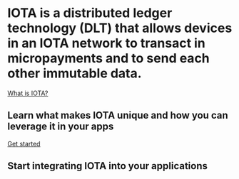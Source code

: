 # IOTA is a distributed ledger technology (DLT) that allows devices in an IOTA network to transact in micropayments and to send each other immutable data.

[What is IOTA?](/0.1/introduction/overview.md)
## Learn what makes IOTA unique and how you can leverage it in your apps

[Get started](/0.1/tutorials/get-started.md)
## Start integrating IOTA into your applications

